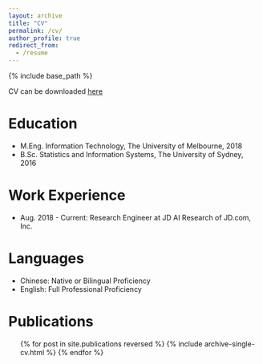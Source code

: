 ```yaml
---
layout: archive
title: "CV"
permalink: /cv/
author_profile: true
redirect_from:
  - /resume
---
```


{% include base_path %}

CV can be downloaded <a href="https://minghao-wu.github.io/files/cv/minghao-wu-cv-en.pdf"><u>here</u></a>

Education
======
* M.Eng. Information Technology, The University of Melbourne, 2018
* B.Sc. Statistics and Information Systems, The University of Sydney, 2016

Work Experience
======

* Aug. 2018 - Current: Research Engineer at JD AI Research of JD.com, Inc.

Languages
======

* Chinese: Native or Bilingual Proficiency
* English: Full Professional Proficiency

Publications
======
  <ul>{% for post in site.publications reversed %}
    {% include archive-single-cv.html %}
  {% endfor %}</ul>